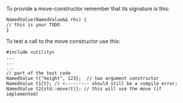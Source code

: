 To provide a move-constructor remember that its signature is
this:

```
NamedValue(NamedValue&& rhs) {
// this is your TODO
}
```

To test a call to the move constructor use this:

```
#include <utility>
...
...
...
// part of the test code
NamedValue t{"height", 123};  // two argument constructor
NamedValue t1{t}; // <--------- should still be a compile error;
NamedValue t2{std::move(t)}; // this will use the move (if implemented)
```